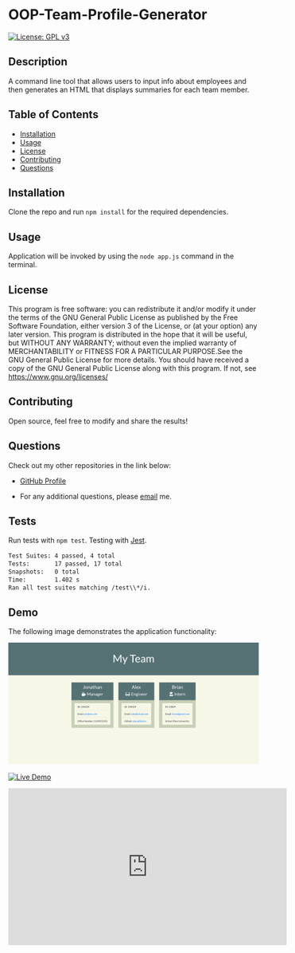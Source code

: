 # OOP-Team-Profile-Generator

[![License: GPL v3](https://img.shields.io/badge/License-GPLv3-blue.svg)](https://www.gnu.org/licenses/gpl-3.0)

## Description

A command line tool that allows users to input info about employees and then generates an HTML that displays summaries for each team member.

## Table of Contents

- [Installation](#installation)
- [Usage](#usage)
- [License](#license)
- [Contributing](#contributing)
- [Questions](#questions)

## Installation

Clone the repo and run `npm install` for the required dependencies.

## Usage

Application will be invoked by using the `node app.js` command in the terminal.

## License

This program is free software: you can redistribute it and/or modify
it under the terms of the GNU General Public License as published by
the Free Software Foundation, either version 3 of the License, or
(at your option) any later version.
This program is distributed in the hope that it will be useful,
but WITHOUT ANY WARRANTY; without even the implied warranty of
MERCHANTABILITY or FITNESS FOR A PARTICULAR PURPOSE.See the
GNU General Public License for more details.
You should have received a copy of the GNU General Public License
along with this program. If not, see <https://www.gnu.org/licenses/>

## Contributing

Open source, feel free to modify and share the results!

## Questions

Check out my other repositories in the link below:

- [GitHub Profile](https://github.com/jongomezdev)

- For any additional questions, please [email](mailto:jongomezdev@gmail.com) me.

## Tests

Run tests with `npm test`. Testing with [Jest](https://jestjs.io/docs/en/getting-started.html).

```
Test Suites: 4 passed, 4 total
Tests:       17 passed, 17 total
Snapshots:   0 total
Time:        1.402 s
Ran all test suites matching /test\\*/i.
```

## Demo

The following image demonstrates the application functionality:

![README Generator demo](assets/teamprofilegen.png)

[![Live Demo](https://img.youtube.com/vi/VID/0.jpg)](https://www.youtube.com/watch?v=HzJtIh-KgBw)

<iframe width="560" height="315" src="https://www.youtube.com/embed/HzJtIh-KgBw" frameborder="0" allow="accelerometer; autoplay; clipboard-write; encrypted-media; gyroscope; picture-in-picture" allowfullscreen></iframe>
